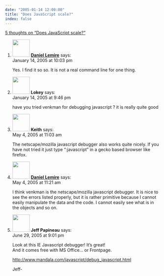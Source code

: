 ```yaml
---
date: "2005-01-14 12:00:00"
title: "Does JavaScript scale?"
index: false
---
```


[5 thoughts on &ldquo;Does JavaScript scale?&rdquo;](/lemire/blog/2005/01-14-does-javascript-scale)

<ol class="comment-list">
<li id="comment-965" class="comment even thread-even depth-1">
<div class="comment-author vcard">
<img alt src="https://secure.gravatar.com/avatar/?s=56&#038;d=mm&#038;r=g" srcset="https://secure.gravatar.com/avatar/?s=112&#038;d=mm&#038;r=g 2x" class="avatar avatar-56 photo avatar-default" height="56" width="56" decoding="async" /> <b class="fn"><a href="https://lemire.me/blog/" class="url" rel="ugc">Daniel Lemire</a></b> <span class="says">says:</span> </div>
<div class="comment-metadata"><time datetime="2005-01-14T22:03:22+00:00">January 14, 2005 at 10:03 pm</time></a> </div>
<div class="comment-content">
<p>Yes. I find it so so. It is not a real command line for one thing.</p>
</div>
</li>
<li id="comment-964" class="comment odd alt thread-odd thread-alt depth-1">
<div class="comment-author vcard">
<img alt src="https://secure.gravatar.com/avatar/73090b6906c02fcda675409e5d1cdc0b?s=56&#038;d=mm&#038;r=g" srcset="https://secure.gravatar.com/avatar/73090b6906c02fcda675409e5d1cdc0b?s=112&#038;d=mm&#038;r=g 2x" class="avatar avatar-56 photo" height="56" width="56" decoding="async" /> <b class="fn">Lokey</b> <span class="says">says:</span> </div>
<div class="comment-metadata"><time datetime="2005-01-14T21:46:08+00:00">January 14, 2005 at 9:46 pm</time></a> </div>
<div class="comment-content">
<p>have you tried venkman for debugging javascript ? it is really quite good</p>
</div>
</li>
<li id="comment-2334" class="comment even thread-even depth-1">
<div class="comment-author vcard">
<img alt src="https://secure.gravatar.com/avatar/?s=56&#038;d=mm&#038;r=g" srcset="https://secure.gravatar.com/avatar/?s=112&#038;d=mm&#038;r=g 2x" class="avatar avatar-56 photo avatar-default" height="56" width="56" loading="lazy" decoding="async" /> <b class="fn">Keith</b> <span class="says">says:</span> </div>
<div class="comment-metadata"><time datetime="2005-05-04T11:03:17+00:00">May 4, 2005 at 11:03 am</time></a> </div>
<div class="comment-content">
<p>The netscape/mozilla javascript debugger also works quite nicely. If you have not tried it just type &ldquo;:javascript&rdquo; in a gecko based browser like firefox.</p>
</div>
</li>
<li id="comment-2335" class="comment odd alt thread-odd thread-alt depth-1">
<div class="comment-author vcard">
<img alt src="https://secure.gravatar.com/avatar/9c8641f1aebb6763ecf07d31107db2c6?s=56&#038;d=mm&#038;r=g" srcset="https://secure.gravatar.com/avatar/9c8641f1aebb6763ecf07d31107db2c6?s=112&#038;d=mm&#038;r=g 2x" class="avatar avatar-56 photo" height="56" width="56" loading="lazy" decoding="async" /> <b class="fn"><a href="https://lemire.me/blog/" class="url" rel="ugc">Daniel Lemire</a></b> <span class="says">says:</span> </div>
<div class="comment-metadata"><time datetime="2005-05-04T11:21:28+00:00">May 4, 2005 at 11:21 am</time></a> </div>
<div class="comment-content">
<p>I think venkman is the netscape/mozilla javascript debugger. It is nice to see the errors listed properly, but it is rather primitive because I cannot easily manipulate the data and the code. I cannot easily see what is in the objects and so on.</p>
</div>
</li>
<li id="comment-2391" class="comment even thread-even depth-1">
<div class="comment-author vcard">
<img alt src="https://secure.gravatar.com/avatar/?s=56&#038;d=mm&#038;r=g" srcset="https://secure.gravatar.com/avatar/?s=112&#038;d=mm&#038;r=g 2x" class="avatar avatar-56 photo avatar-default" height="56" width="56" loading="lazy" decoding="async" /> <b class="fn">Jeff Papineau</b> <span class="says">says:</span> </div>
<div class="comment-metadata"><time datetime="2005-06-29T21:01:55+00:00">June 29, 2005 at 9:01 pm</time></a> </div>
<div class="comment-content">
<p>Look at this IE Javascript debugger! It&rsquo;s great!<br/>
And it comes free with MS Office&#8230; or Frontpage.</p>
<p><a href="http://www.mandala.com/javascript/debug_javascript.html" rel="nofollow ugc">http://www.mandala.com/javascript/debug_javascript.html</a></p>
<p>Jeff-</p>
</div>
</li>
</ol>
